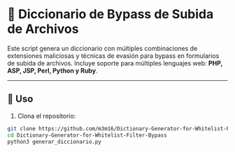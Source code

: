 # 🔐 Diccionario de Bypass de Subida de Archivos

Este script genera un diccionario con múltiples combinaciones de extensiones maliciosas y técnicas de evasión para bypass en formularios de subida de archivos. Incluye soporte para múltiples lenguajes web: **PHP, ASP, JSP, Perl, Python y Ruby**.

---

## 🚀 Uso

1. Clona el repositorio:

```bash
git clone https://github.com/m3m16/Dictionary-Generator-for-Whitelist-Filter-Bypass.git
cd Dictionary-Generator-for-Whitelist-Filter-Bypass
python3 generar_diccionario.py
```
